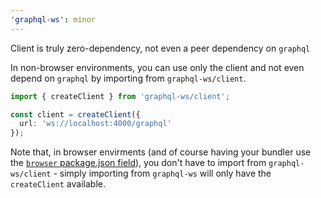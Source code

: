 ```yaml
---
'graphql-ws': minor
---
```


Client is truly zero-dependency, not even a peer dependency on `graphql`

In non-browser environments, you can use only the client and not even depend on `graphql` by importing from `graphql-ws/client`.

```ts
import { createClient } from 'graphql-ws/client';

const client = createClient({
  url: 'ws://localhost:4000/graphql'
});
```

Note that, in browser envirments (and of course having your bundler use the [`browser` package.json field](https://docs.npmjs.com/cli/v11/configuring-npm/package-json#browser)), you don't have to import from `graphql-ws/client` - simply importing from `graphql-ws` will only have the `createClient` available.
